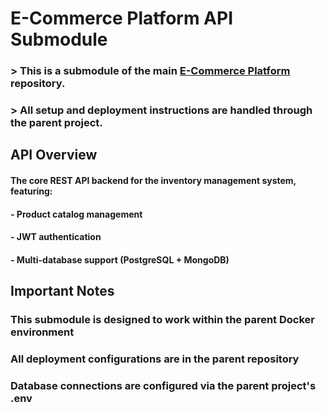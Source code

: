 # E-Commerce Platform API Submodule

### > This is a submodule of the main [E-Commerce Platform](https://github.com/your-repo/ecommerce-platform) repository.  
### > **All setup and deployment instructions are handled through the parent project.**

## API Overview

#### The core REST API backend for the inventory management system, featuring:

#### - Product catalog management
#### - JWT authentication
#### - Multi-database support (PostgreSQL + MongoDB)

## Important Notes

### This submodule is designed to work within the parent Docker environment
### All deployment configurations are in the parent repository
### Database connections are configured via the parent project's .env
